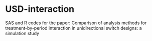 # USD-interaction
SAS and R codes for the paper: Comparison of analysis methods for treatment-by-period interaction in unidirectional switch designs: a simulation study
